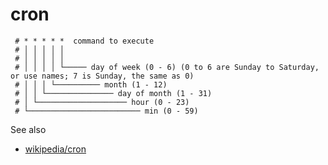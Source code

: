 # cron

```
 # * * * * *  command to execute
 # │ │ │ │ │
 # │ │ │ │ │
 # │ │ │ │ └───── day of week (0 - 6) (0 to 6 are Sunday to Saturday, or use names; 7 is Sunday, the same as 0)
 # │ │ │ └────────── month (1 - 12)
 # │ │ └─────────────── day of month (1 - 31)
 # │ └──────────────────── hour (0 - 23)
 # └───────────────────────── min (0 - 59)
 ```
 
 See also
 - [wikipedia/cron](http://en.wikipedia.org/wiki/Cron)
